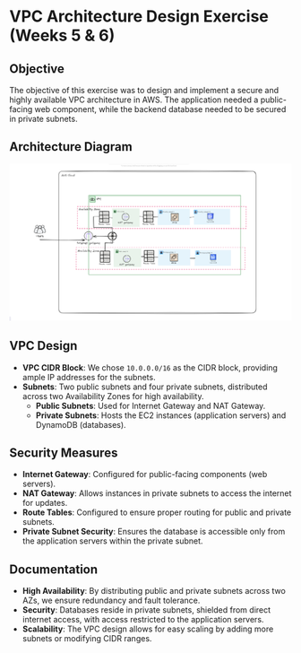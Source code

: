 # VPC Architecture Design Exercise (Weeks 5 & 6)

## Objective
The objective of this exercise was to design and implement a secure and highly available VPC architecture in AWS. The application needed a public-facing web component, while the backend database needed to be secured in private subnets.

## Architecture Diagram
![VPC Architecture Diagram](./images/VPC-Diagram.png)

## VPC Design
- **VPC CIDR Block**: We chose `10.0.0.0/16` as the CIDR block, providing ample IP addresses for the subnets.
- **Subnets**: Two public subnets and four private subnets, distributed across two Availability Zones for high availability.
  - **Public Subnets**: Used for Internet Gateway and NAT Gateway.
  - **Private Subnets**: Hosts the EC2 instances (application servers) and DynamoDB (databases).

## Security Measures
- **Internet Gateway**: Configured for public-facing components (web servers).
- **NAT Gateway**: Allows instances in private subnets to access the internet for updates.
- **Route Tables**: Configured to ensure proper routing for public and private subnets.
- **Private Subnet Security**: Ensures the database is accessible only from the application servers within the private subnet.

## Documentation
- **High Availability**: By distributing public and private subnets across two AZs, we ensure redundancy and fault tolerance.
- **Security**: Databases reside in private subnets, shielded from direct internet access, with access restricted to the application servers.
- **Scalability**: The VPC design allows for easy scaling by adding more subnets or modifying CIDR ranges.
